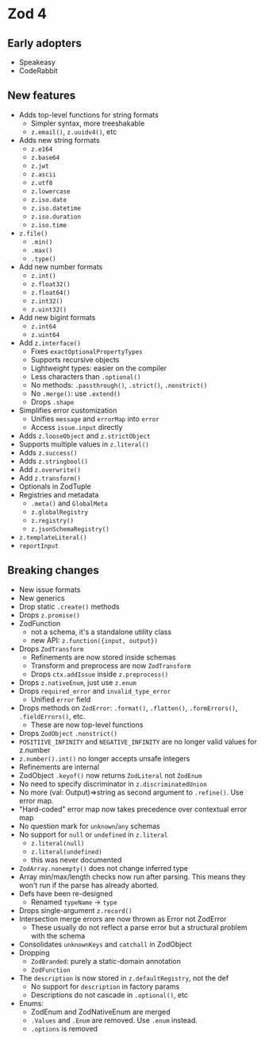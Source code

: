 # Zod 4

## Early adopters

- Speakeasy
- CodeRabbit

## New features

- Adds top-level functions for string formats
  - Simpler syntax, more treeshakable
  - `z.email()`, `z.uuidv4()`, etc
- Adds new string formats
  - `z.e164`
  - `z.base64`
  - `z.jwt`
  - `z.ascii`
  - `z.utf8`
  - `z.lowercase`
  - `z.iso.date`
  - `z.iso.datetime`
  - `z.iso.duration`
  - `z.iso.time`
- `z.file()`
  - `.min()`
  - `.max()`
  - `.type()`
- Add new number formats
  - `z.int()`
  - `z.float32()`
  - `z.float64()`
  - `z.int32()`
  - `z.uint32()`
- Add new bigint formats
  - `z.int64`
  - `z.uint64`
- Add `z.interface()`
  - Fixes `exactOptionalPropertyTypes`
  - Supports recursive objects
  - Lightweight types: easier on the compiler
  - Less characters than `.optional()`
  - No methods: `.passthrough()`, `.strict()`, `.nonstrict()`
  - No `.merge()`: use `.extend()`
  - Drops `.shape`
- Simplifies error customization
  - Unifies `message` and `errorMap` into `error`
  - Access `issue.input` directly
- Adds `z.looseObject` and `z.strictObject`
- Supports multiple values in `z.literal()`
- Adds `z.success()`
- Adds `z.stringbool()`
- Add `z.overwrite()`
- Add `z.transform()`
- Optionals in ZodTuple
- Registries and metadata
  - `.meta()` and `GlobalMeta`
  - `z.globalRegistry`
  - `z.registry()`
  - `z.jsonSchemaRegistry()`
- `z.templateLiteral()`
- `reportInput`

## Breaking changes

- New issue formats
- New generics
- Drop static `.create()` methods
- Drops `z.promise()`
- ZodFunction
  - not a schema, it's a standalone utility class
  - new API: `z.function({input, output})`
- Drops `ZodTransform`
  - Refinements are now stored inside schemas
  - Transform and preprocess are now `ZodTransform`
  - Drops `ctx.addIssue` inside `z.preprocess()`
- Drops `z.nativeEnum`, just use `z.enum`
- Drops `required_error` and `invalid_type_error`
  - Unified `error` field
- Drops methods on `ZodError`: `.format()`, `.flatten()`, `.formErrors()`, `.fieldErrors()`, etc.
  - These are now top-level functions
- Drops `ZodObject` `.nonstrict()`
- `POSITIIVE_INFINITY` and `NEGATIVE_INFINITY` are no longer valid values for z.number
- `z.number().int()` no longer accepts unsafe integers
- Refinements are internal
- ZodObject `.keyof()` now returns `ZodLiteral` not `ZodEnum`
- No need to specify discriminator in `z.discriminatedUnion`
- No more (val: Output)=>string as second argument to `.refine()`. Use error map.
- "Hard-coded" error map now takes precedence over contextual error map
- No question mark for `unknown`/`any` schemas
- No support for `null` or `undefined` in `z.literal`
  - `z.literal(null)`
  - `z.literal(undefined)`
  - this was never documented
- `ZodArray.nonempty()` does not change inferred type
- Array min/max/length checks now run after parsing. This means they won't run if the parse has already aborted.
- Defs have been re-designed
  - Renamed `typeName` -> `type`
- Drops single-argument `z.record()`
- Intersection merge errors are now thrown as Error not ZodError
  - These usually do not reflect a parse error but a structural problem with the schema
- Consolidates `unknownKeys` and `catchall` in ZodObject
- Dropping
  - `ZodBranded`: purely a static-domain annotation
  - `ZodFunction`
- The `description` is now stored in `z.defaultRegistry`, not the def
  - No support for `description` in factory params
  - Descriptions do not cascade in `.optional()`, etc
- Enums:
  - ZodEnum and ZodNativeEnum are merged
  - `.Values` and `.Enum` are removed. Use `.enum` instead.
  - `.options` is removed
